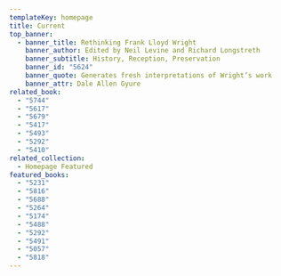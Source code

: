 ```yaml
---
templateKey: homepage
title: Current
top_banner:
  - banner_title: Rethinking Frank Lloyd Wright
    banner_author: Edited by Neil Levine and Richard Longstreth
    banner_subtitle: History, Reception, Preservation
    banner_id: "5624"
    banner_quote: Generates fresh interpretations of Wright’s work
    banner_attr: Dale Allen Gyure
related_book:
  - "5744"
  - "5617"
  - "5679"
  - "5417"
  - "5493"
  - "5292"
  - "5410"
related_collection:
  - Homepage Featured
featured_books:
  - "5231"
  - "5816"
  - "5688"
  - "5264"
  - "5174"
  - "5488"
  - "5292"
  - "5491"
  - "5057"
  - "5818"
---
```

